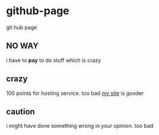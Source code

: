 # github-page
git hub page
## NO WAY
i have to **pay** to do stuff which is crazy
## crazy
100 points for hosting service. too bad [my site](https://ldlda.com/about) is gooder
## caution
i might have done something wrong in your opinion. too bad
